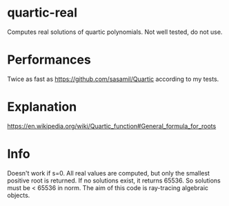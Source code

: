 # quartic-real
Computes real solutions of quartic polynomials. Not well tested, do not use.

# Performances
Twice as fast as https://github.com/sasamil/Quartic according to my tests.

# Explanation
https://en.wikipedia.org/wiki/Quartic_function#General_formula_for_roots

# Info
Doesn't work if s=0. All real values are computed, but only the smallest positive root is returned. If no solutions exist, it returns 65536. So solutions must be < 65536 in norm. The aim of this code is ray-tracing algebraic objects.


